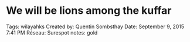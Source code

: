 # We will be lions among the kuffar

Tags: wilayahks
Created by: Quentin Sombsthay
Date: September 9, 2015 7:41 PM
Réseau: Surespot
notes: gold